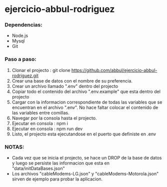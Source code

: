 # ejercicio-abbul-rodriguez

### Dependencias:
- Node.js
- Mysql
- Git

### Paso a paso:
1. Clonar el projecto : git clone https://github.com/abbul/ejercicio-abbul-rodriguez.git
2. Crear una base de datos con el nombre de su preferencia.
3. Crear un archivo llamado ".env" dentro del projecto
4. Copiar todo el contenido del archivo ".env.example" que esta dentro del projecto
5. Cargar con la informacion correspondiente de todas las variables que se encuentran en el archivo ".env". No hace faltar colocar el contenido de las variables entre comillas.
6. Navegar por la consola hasta el projecto.
7. Ejecutar en consola : npm i
8. Ejecutar en consola : npm run dev
9. Listo, el projecto esta ejecutandose en el puerto que definiste en .env

### NOTAS: 
- Cada vez que se inicia el projecto, se hace un DROP de la base de datos y luego se persiste las informacion que esta en "data/initDataBases.json"
- Los archivos "cableModems-LG.json" y "cableModems-Motorola.json" sirven de ejemplo para probar la aplicacion.